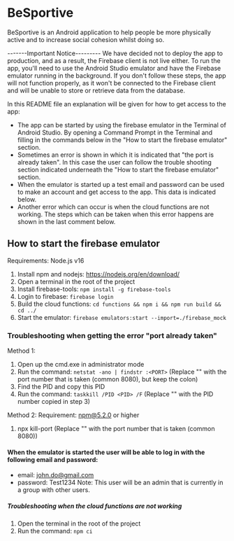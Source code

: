 # BeSportive

BeSportive is an Android application to help people be more physically active and to increase social cohesion whilst doing so.

-------Important Notice---------
We have decided not to deploy the app to production, and as a result, the Firebase client is not live either.
To run the app, you'll need to use the Android Studio emulator and have the Firebase emulator running in the background.
If you don't follow these steps, the app will not function properly,
as it won't be connected to the Firebase client and will be unable to store or retrieve data from the database.

In this README file an explanation will be given for how to get access to the app: 
- The app can be started by using the firebase emulator in the Terminal of Android Studio. 
By opening a Command Prompt in the Terminal and filling in the commands below in the "How to start the firebase emulator" section.
- Sometimes an error is shown in which it is indicated that "the port is already taken". 
In this case the user can follow the trouble shooting section indicated underneath the "How to start the firebase emulator" section.
- When the emulator is started up a test email and password can be used to make an account and get access to the app. This data is indicated below.
- Another error which can occur is when the cloud functions are not working. 
The steps which can be taken when this error happens are shown in the last comment below. 


## How to start the firebase emulator
Requirements: Node.js v16
1. Install npm and nodejs: https://nodejs.org/en/download/
2. Open a terminal in the root of the project
3. Install firebase-tools: `npm install -g firebase-tools`
4. Login to firebase: `firebase login`
5. Build the cloud functions: `cd functions && npm i && npm run build && cd ../`
6. Start the emulator: `firebase emulators:start --import=./firebase_mock`

### Troubleshooting when getting the error "port already taken"

Method 1:
1. Open up the cmd.exe in administrator mode
2. Run the command: `netstat -ano | findstr :<PORT>` (Replace "<PORT>" with the port number that is taken (common 8080), but keep the colon)
3. Find the PID and copy this PID
4. Run the command: `taskkill /PID <PID> /F` (Replace "<PID>" with the PID number copied in step 3)

Method 2:
Requirement: npm@5.2.0 or higher
1. npx kill-port <PORT> (Replace "<PORT>" with the port number that is taken (common 8080))

#### When the emulator is started the user will be able to log in with the following email and password: 
- email: john.do@gmail.com
- password: Test1234
Note: This user will be an admin that is currently in a group with other users.

##### Troubleshooting when the cloud functions are not working
1. Open the terminal in the root of the project
2. Run the command: `npm ci`